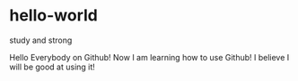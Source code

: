 # hello-world
study and strong

Hello Everybody on Github!
Now I am learning how to use Github!
I believe I will be good at using it!
